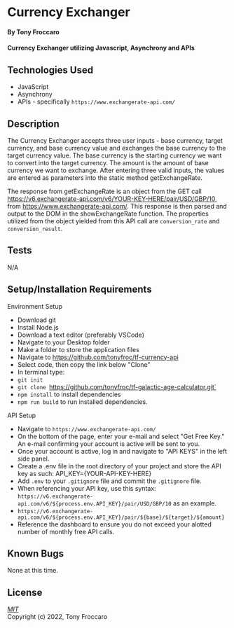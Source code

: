# Currency Exchanger

#### By Tony Froccaro

#### Currency Exchanger utilizing Javascript, Asynchrony and APIs

## Technologies Used

- JavaScript
- Asynchrony
- APIs - specifically `https://www.exchangerate-api.com/`

## Description

The Currency Exchanger accepts three user inputs - base currency, target currency, and base currency value and exchanges the base currency to the target currency value. The base currency is the starting currency we want to convert into the target currency. The amount is the amount of base currency we want to exchange. After entering three valid inputs, the values are entered as parameters into the static method getExchangeRate.

The response from getExchangeRate is an object from the GET call https://v6.exchangerate-api.com/v6/YOUR-KEY-HERE/pair/USD/GBP/10, from https://www.exchangerate-api.com/. This response is then parsed and output to the DOM in the showExchangeRate function. The properties utilized from the object yielded from this API call are `conversion_rate` and `conversion_result`.

## Tests

N/A

## Setup/Installation Requirements

Environment Setup

- Download git
- Install Node.js
- Download a text editor (preferably VSCode)
- Navigate to your Desktop folder
- Make a folder to store the application files
- Navigate to https://github.com/tonyfroc/tf-currency-api
- Select code, then copy the link below "Clone"
- In terminal type:
- `git init`
- `git clone `https://github.com/tonyfroc/tf-galactic-age-calculator.git`
- `npm install` to install dependencies
- `npm run build` to run installed dependencies.

API Setup

- Navigate to `https://www.exchangerate-api.com/`
- On the bottom of the page, enter your e-mail and select "Get Free Key." An e-mail confirming your account is active will be sent to you.
- Once your account is active, log in and navigate to "API KEYS" in the left side panel.
- Create a .env file in the root directory of your project and store the API key as such: API_KEY={YOUR-API-KEY-HERE}
- Add `.env` to your `.gitignore` file and commit the `.gitignore` file.
- When referencing your API key, use this syntax: `https://v6.exchangerate-api.com/v6/${process.env.API_KEY}/pair/USD/GBP/10` as an example.
- `https://v6.exchangerate-api.com/v6/${process.env.API_KEY}/pair/${base}/${target}/${amount}`
- Reference the dashboard to ensure you do not exceed your alotted number of monthly free API calls.

## Known Bugs

None at this time.

## License

_[MIT](https://opensource.org/licenses/MIT)_  
Copyright (c) 2022, Tony Froccaro
